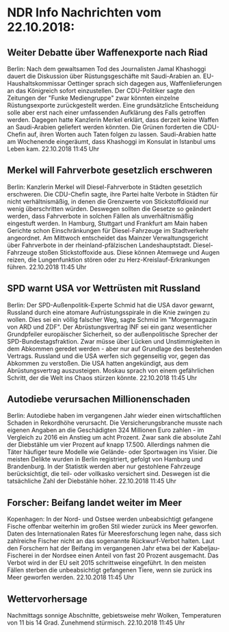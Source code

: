 # NDR Info Nachrichten vom 22.10.2018:


## Weiter Debatte über Waffenexporte nach Riad
Berlin: Nach dem gewaltsamen Tod des Journalisten Jamal Khashoggi dauert die Diskussion über Rüstungsgeschäfte mit Saudi-Arabien an. EU-Haushaltskommissar Oettinger sprach sich dagegen aus, Waffenlieferungen an das Königreich sofort einzustellen. Der CDU-Politiker sagte den Zeitungen der "Funke Mediengruppe" zwar könnten einzelne Rüstungsexporte zurückgestellt werden. Eine grundsätzliche Entscheidung solle aber erst nach einer umfassenden Aufklärung des Falls getroffen werden. Dagegen hatte Kanzlerin Merkel erklärt, dass derzeit keine Waffen an Saudi-Arabien geliefert werden könnten. Die Grünen forderten die CDU-Chefin auf, ihren Worten auch Taten folgen zu lassen. Saudi-Arabien hatte am Wochenende eingeräumt, dass Khashoggi im Konsulat in Istanbul ums Leben kam. 22.10.2018 11:45 Uhr 

## Merkel will Fahrverbote gesetzlich erschweren
Berlin: Kanzlerin Merkel will Diesel-Fahrverbote in Städten gesetzlich erschweren. Die CDU-Chefin sagte, ihre Partei halte Verbote in Städten für nicht verhältnismäßig, in denen die Grenzwerte von Stickstoffdioxid nur wenig überschritten würden. Deswegen sollten die Gesetze so geändert werden, dass Fahrverbote in solchen Fällen als unverhältnismäßig eingestuft werden. In Hamburg, Stuttgart und Frankfurt am Main haben Gerichte schon Einschränkungen für Diesel-Fahrzeuge im Stadtverkehr angeordnet. Am Mittwoch entscheidet das Mainzer Verwaltungsgericht über Fahrverbote in der rheinland-pfälzischen Landeshauptstadt. Diesel-Fahrzeuge stoßen Stickstoffoxide aus. Diese können Atemwege und Augen reizen, die Lungenfunktion stören oder zu Herz-Kreislauf-Erkrankungen führen. 22.10.2018 11:45 Uhr 

## SPD warnt USA vor Wettrüsten mit Russland
Berlin: Der SPD-Außenpolitik-Experte Schmid hat die USA davor gewarnt, Russland durch eine atomare Aufrüstungsspirale in die Knie zwingen zu wollen. Dies sei ein völlig falscher Weg, sagte Schmid im "Morgenmagazin von ARD und ZDF". Der Abrüstungsvertrag INF sei ein ganz wesentlicher Grundpfeiler europäischer Sicherheit, so der außenpolitische Sprecher der SPD-Bundestagsfraktion. Zwar müsse über Lücken und Unstimmigkeiten in dem Abkommen geredet werden - aber nur auf Grundlage des bestehenden Vertrags. Russland und die USA werfen sich gegenseitig vor, gegen das Abkommen zu verstoßen. Die USA hatten angekündigt, aus dem Abrüstungsvertrag auszusteigen. Moskau sprach von einem gefährlichen Schritt, der die Welt ins Chaos stürzen könnte. 22.10.2018 11:45 Uhr 

## Autodiebe verursachen Millionenschaden
Berlin: Autodiebe haben im vergangenen Jahr wieder einen wirtschaftlichen Schaden in Rekordhöhe verursacht. Die Versicherungsbranche musste nach eigenen Angaben an die Geschädigten 324 Millionen Euro zahlen - im Vergleich zu 2016 ein Anstieg um acht Prozent. Zwar sank die absolute Zahl der Diebstähle um vier Prozent auf knapp 17.500. Allerdings nahmen die Täter häufiger teure Modelle wie Gelände- oder Sportwagen ins Visier. Die meisten Delikte wurden in Berlin registriert, gefolgt von Hamburg und Brandenburg. In der Statistik werden aber nur gestohlene Fahrzeuge berücksichtigt, die teil- oder vollkasko versichert sind. Deswegen ist die tatsächliche Zahl der Diebstähle höher. 22.10.2018 11:45 Uhr 

## Forscher: Beifang landet weiter im Meer
Kopenhagen: In der Nord- und Ostsee werden unbeabsichtigt gefangene Fische offenbar weiterhin im großen Stil wieder zurück ins Meer geworfen. Daten des Internationalen Rates für Meeresforschung legen nahe, dass sich zahlreiche Fischer nicht an das sogenannte Rückwurf-Verbot halten. Laut den Forschern hat der Beifang im vergangenen Jahr etwa bei der Kabeljau-Fischerei in der Nordsee einen Anteil von fast 20 Prozent ausgemacht. Das Verbot wird in der EU seit 2015 schrittweise eingeführt. In den meisten Fällen sterben die unbeabsichtigt gefangenen Tiere, wenn sie zurück ins Meer geworfen werden. 22.10.2018 11:45 Uhr 

## Wettervorhersage
Nachmittags sonnige Abschnitte, gebietsweise mehr Wolken, Temperaturen von 11 bis 14 Grad. Zunehmend stürmisch. 22.10.2018 11:45 Uhr 
